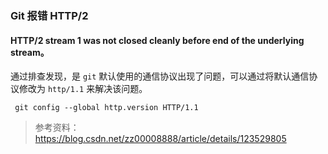 ### Git  报错  HTTP/2

#### HTTP/2 stream 1 was not closed cleanly before end of the underlying stream。



通过排查发现，是 `git` 默认使用的通信协议出现了问题，可以通过将默认通信协议修改为 `http/1.1` 来解决该问题。

```text
 git config --global http.version HTTP/1.1
```

> 参考资料：https://blog.csdn.net/zz00008888/article/details/123529805